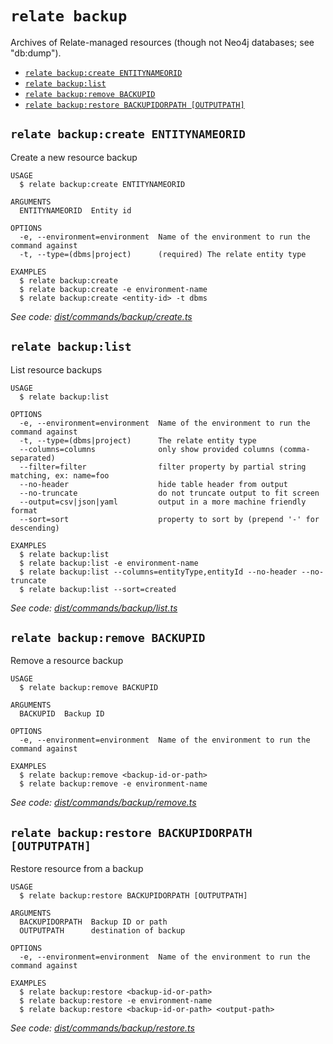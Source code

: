 `relate backup`
===============

Archives of Relate-managed resources (though not Neo4j databases; see "db:dump").

* [`relate backup:create ENTITYNAMEORID`](#relate-backupcreate-entitynameorid)
* [`relate backup:list`](#relate-backuplist)
* [`relate backup:remove BACKUPID`](#relate-backupremove-backupid)
* [`relate backup:restore BACKUPIDORPATH [OUTPUTPATH]`](#relate-backuprestore-backupidorpath-outputpath)

## `relate backup:create ENTITYNAMEORID`

Create a new resource backup

```
USAGE
  $ relate backup:create ENTITYNAMEORID

ARGUMENTS
  ENTITYNAMEORID  Entity id

OPTIONS
  -e, --environment=environment  Name of the environment to run the command against
  -t, --type=(dbms|project)      (required) The relate entity type

EXAMPLES
  $ relate backup:create
  $ relate backup:create -e environment-name
  $ relate backup:create <entity-id> -t dbms
```

_See code: [dist/commands/backup/create.ts](https://github.com/neo4j-devtools/relate/blob/v1.0.4-alpha.4/packages/cli/src/commands/backup/create.ts)_

## `relate backup:list`

List resource backups

```
USAGE
  $ relate backup:list

OPTIONS
  -e, --environment=environment  Name of the environment to run the command against
  -t, --type=(dbms|project)      The relate entity type
  --columns=columns              only show provided columns (comma-separated)
  --filter=filter                filter property by partial string matching, ex: name=foo
  --no-header                    hide table header from output
  --no-truncate                  do not truncate output to fit screen
  --output=csv|json|yaml         output in a more machine friendly format
  --sort=sort                    property to sort by (prepend '-' for descending)

EXAMPLES
  $ relate backup:list
  $ relate backup:list -e environment-name
  $ relate backup:list --columns=entityType,entityId --no-header --no-truncate
  $ relate backup:list --sort=created
```

_See code: [dist/commands/backup/list.ts](https://github.com/neo4j-devtools/relate/blob/v1.0.4-alpha.4/packages/cli/src/commands/backup/list.ts)_

## `relate backup:remove BACKUPID`

Remove a resource backup

```
USAGE
  $ relate backup:remove BACKUPID

ARGUMENTS
  BACKUPID  Backup ID

OPTIONS
  -e, --environment=environment  Name of the environment to run the command against

EXAMPLES
  $ relate backup:remove <backup-id-or-path>
  $ relate backup:remove -e environment-name
```

_See code: [dist/commands/backup/remove.ts](https://github.com/neo4j-devtools/relate/blob/v1.0.4-alpha.4/packages/cli/src/commands/backup/remove.ts)_

## `relate backup:restore BACKUPIDORPATH [OUTPUTPATH]`

Restore resource from a backup

```
USAGE
  $ relate backup:restore BACKUPIDORPATH [OUTPUTPATH]

ARGUMENTS
  BACKUPIDORPATH  Backup ID or path
  OUTPUTPATH      destination of backup

OPTIONS
  -e, --environment=environment  Name of the environment to run the command against

EXAMPLES
  $ relate backup:restore <backup-id-or-path>
  $ relate backup:restore -e environment-name
  $ relate backup:restore <backup-id-or-path> <output-path>
```

_See code: [dist/commands/backup/restore.ts](https://github.com/neo4j-devtools/relate/blob/v1.0.4-alpha.4/packages/cli/src/commands/backup/restore.ts)_
